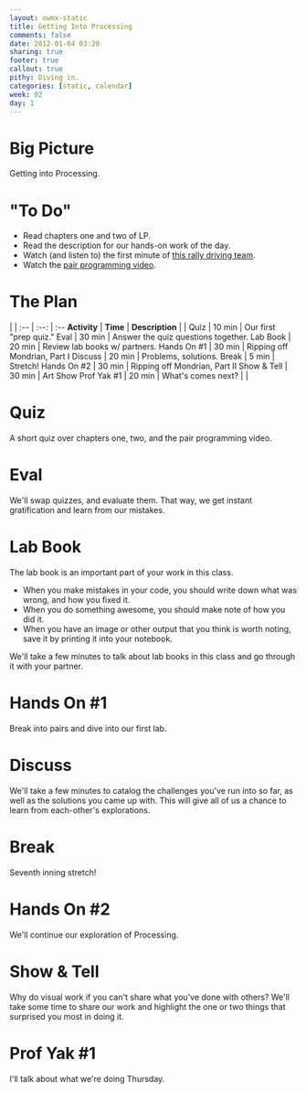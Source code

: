 ```yaml
---
layout: owmx-static
title: Getting Into Processing
comments: false
date: 2012-01-04 03:20
sharing: true
footer: true
callout: true
pithy: Diving in.
categories: [static, calendar]
week: 02
day: 1
---
```


# Big Picture
Getting into Processing.

# "To Do"
* Read chapters one and two of LP.
* Read the description for our hands-on work of the day.
* Watch (and listen to) the first minute of [this rally driving team](http://www.youtube.com/watch?v=vCSAa5nOU64).
* Watch the [pair programming video](http://www.youtube.com/watch?v=rG_U12uqRhE). 

# The Plan

| | 
 :-- | :--: | :--
 **Activity** | **Time** | **Description**
  |  | 
Quiz | 10 min | Our first "prep quiz."
Eval | 30 min | Answer the quiz questions together.
Lab Book | 20 min | Review lab books w/ partners.
Hands On #1 | 30 min | Ripping off Mondrian, Part I
Discuss | 20 min | Problems, solutions.
Break | 5 min | Stretch!
Hands On #2 | 30 min | Ripping off Mondrian, Part II
Show & Tell | 30 min | Art Show
Prof Yak #1 | 20 min | What's comes next?
| | 

# Quiz
A short quiz over chapters one, two, and the pair programming video.

# Eval
We'll swap quizzes, and evaluate them. That way, we get instant gratification and learn from our mistakes.

# Lab Book
The lab book is an important part of your work in this class.

* When you make mistakes in your code, you should write down what was wrong, and how you fixed it.
* When you do something awesome, you should make note of how you did it.
* When you have an image or other output that you think is worth noting, save it by printing it into your notebook.

We'll take a few minutes to talk about lab books in this class and go through it with your partner.

# Hands On #1
Break into pairs and dive into our first lab.

# Discuss
We'll take a few minutes to catalog the challenges you've run into so far, as well as the solutions you came up with. This will give all of us a chance to learn from each-other's explorations.

# Break
Seventh inning stretch!

# Hands On #2
We'll continue our exploration of Processing.

# Show & Tell
Why do visual work if you can't share what you've done with others? We'll take some time to share our work and highlight the one or two things that surprised you most in doing it.

# Prof Yak #1
I'll talk about what we're doing Thursday.